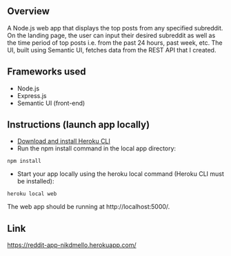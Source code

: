 ## Overview
A Node.js web app that displays the top posts from any specified subreddit. On the landing page, the user can input their desired subreddit as well as the time period of top posts i.e. from the past 24 hours, past week, etc. The UI, built using Semantic UI, fetches data from the REST API that I created.

## Frameworks used
- Node.js
- Express.js
- Semantic UI (front-end)

## Instructions (launch app locally)
- [Download and install Heroku CLI](https://devcenter.heroku.com/articles/heroku-cli)
- Run the npm install command in the local app directory:
```
npm install
```
- Start your app locally using the heroku local command (Heroku CLI must be installed):
```
heroku local web
```
The web app should be running at http://localhost:5000/.


## Link
https://reddit-app-nikdmello.herokuapp.com/ 
